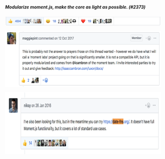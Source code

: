 ##### Modularize moment.js, make the core as light as possible. (#2373)

<a target="_blank" href="https://github.com/moment/moment/issues/2373"><img style="border: 0" src="./images/pr-likes.png" /></a>


<a target="_blank" href="https://github.com/moment/moment/issues/2373"><img style="border: 0; height: 180px" src="./images/luxon.png" /></a>

<a target="_blank" href="https://github.com/moment/moment/issues/2373"><img style="border: 0; height: 200px" src="./images/date-fns-alternative.png" /></a>
